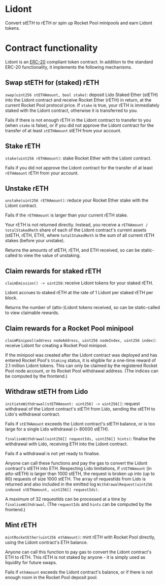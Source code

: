 # Lidont
Convert stETH to rETH or spin up Rocket Pool minipools and earn Lidont tokens.

# Contract functionality
Lidont is an [ERC-20](https://eips.ethereum.org/EIPS/eip-20) compliant token contract.
In addition to the standard ERC-20 functionality, it implements the following mechanisms.

## Swap stETH for (staked) rETH
`swap(uint256 stETHAmount, bool stake)`: deposit Lido Staked Ether (stETH) into the Lidont contract and receive Rocket Ether (rETH) in return, at the current Rocket Pool protocol price.
If `stake` is true, your rETH is immediately staked with the Lidont contract, otherwise it is transferred to you.

Fails if there is not enough rETH in the Lidont contract to transfer to you (when `stake` is false), or if you did not approve the Lidont contract for the transfer of at least `stETHAmount` stETH from your account.

## Stake rETH
`stake(uint256 rETHAmount)`: stake Rocket Ether with the Lidont contract.

Fails if you did not approve the Lidont contract for the transfer of at least `rETHAmount` rETH from your account.

## Unstake rETH
`unstake(uint256 rETHAmount)`: reduce your Rocket Ether stake with the Lidont contract.

Fails if the `rETHAmount` is larger than your current rETH stake.

Your rETH is not returned directly.
Instead, you receive a `rETHAmount / totalStakedReth` share of each of the Lidont contract's current assets (stETH, rETH, ETH),
where `totalStakedReth` is the sum of all current rETH stakes (before your unstake).

Returns the amounts of stETH, rETH, and ETH received, so can be static-called to view the value of unstaking.

## Claim rewards for staked rETH
`claimEmission() -> uint256`: receive Lidont tokens for your staked rETH.

Lidont accrues to staked rETH at the rate of 1 Lidont per staked rETH per block.

Returns the number of (atto-)Lidont tokens received, so can be static-called to view claimable rewards.

## Claim rewards for a Rocket Pool minipool
`claimMinipool(address nodeAddress, uint256 nodeIndex, uint256 index)`: receive Lidont for creating a Rocket Pool minipool.

If the minipool was created after the Lidont contract was deployed and has entered Rocket Pool's `Staking` status, it is eligible for a one-time reward of 2.1 million Lidont tokens.
This can only be claimed by the registered Rocket Pool node account, or its Rocket Pool withdrawal address.
(The indices can be computed by the frontend.)

## Withdraw stETH from Lido
`initiateWithdrawal(stETHAmount: uint256) -> uint256[]`: request withdrawal of the Lidont contract's stETH from Lido, sending the stETH to Lido's withdrawal contract.

Fails if `stETHAmount` exceeds the Lidont contract's stETH balance, or is too large for a single Lido withdrawal (> 80000 stETH).

`finaliseWithdrawal(uint256[] requestIds, uint256[] hints)`: finalise the withdrawal with Lido, receiving ETH into the Lidont contract.

Fails if a withdrawal is not yet ready to finalise.

Anyone can call these functions and pay the gas to convert the Lidont contract's stETH into ETH.
Respecting Lido limitations, if `stETHAmount` (in atto-stETH) is larger than 1000 stETH, the request is broken up into (up to 80) requests of size 1000 stETH.
The array of requestIds from Lido is returned and also included in the emitted log `WithdrawalRequest(uint256 indexed stETHamount, uint256[] requestIds)`.

A maximum of 32 requestIds can be processed at a time by `finaliseWithdrawal`.
(The `requestIds` and `hints` can be computed by the frontend.)

## Mint rETH
`mintRocketEther(uint256 ethAmount)`: mint rETH with Rocket Pool directly, using the Lidont contract's ETH balance.

Anyone can call this function to pay gas to convert the Lidont contract's ETH to rETH.
This rETH is not staked by anyone - it is simply used as liquidity for future swaps.

Fails if `ethAmount` exceeds the Lidont contract's balance, or if there is not enough room in the Rocket Pool deposit pool.
